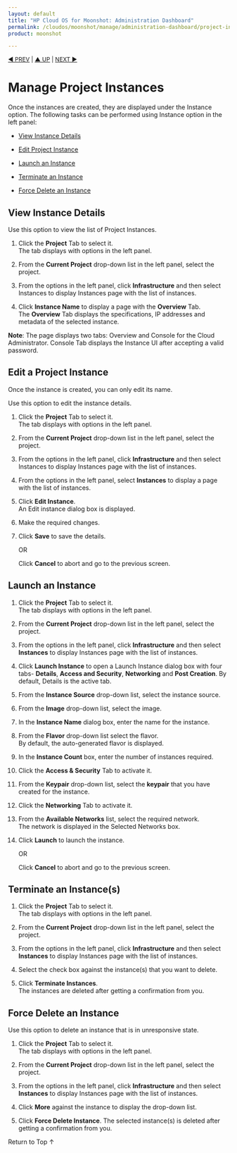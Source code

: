 ```yaml
---
layout: default
title: "HP Cloud OS for Moonshot: Administration Dashboard"
permalink: /cloudos/moonshot/manage/administration-dashboard/project-instances/
product: moonshot

---
```


<script>

function PageRefresh {
onLoad="window.refresh"
}

PageRefresh();

</script>

<p style="font-size: small;"> <a href="/cloudos/moonshot/manage/administration-dashboard/resource-pools/">&#9664; PREV</a> | <a href="/cloudos/moonshot/manage/administration-dashboard/working-with-project-tab/">&#9650; UP</a> | <a href = "/cloudos/moonshot/manage/administration-dashboard/project-images/">NEXT &#9654;</p></a>

# Manage Project Instances #

Once the instances are created, they are displayed under the Instance option. The following tasks can be performed using Instance option in the left panel:

* <a href="#View Instance Details">View Instance Details</a>

* <a href="#Edit Project Instance">Edit Project Instance</a>

* <a href="#Launch an Instance">Launch an Instance</a>

* <a href="#Terminate an Instance">Terminate an Instance</a>

* <a href="#Force Delete an Instance">Force Delete an Instance</a>


## View Instance Details <a name="View Instance Details"></a>

Use this option to view the list of Project Instances.

1.	Click the **Project** Tab to select it.<br>
The tab displays with options in the left panel.</br>

2.	From the **Current Project** drop-down list in the left panel, select the project.

3.	From the options in the left panel, click **Infrastructure** and then select Instances to display Instances page with the list of instances.

4.	Click **Instance Name** to display a page with the **Overview** Tab.<br>
The **Overview** Tab displays the specifications, IP addresses and metadata of the selected instance.</br>

**Note**: The page displays two tabs: Overview and Console for the Cloud Administrator. Console Tab displays the Instance UI after accepting a valid password. 

## Edit a Project Instance<a name="Edit Project Instance"></a>

Once the instance is created, you can only edit its name.

Use this option to edit the instance details.

1.	Click the **Project** Tab to select it.<br>
The tab displays with options in the left panel.</br>

2.	From the **Current Project** drop-down list in the left panel, select the project.

3.	From the options in the left panel, click **Infrastructure** and then select Instances to display Instances page with the list of instances.

4.	From the options in the left panel, select **Instances** to display a page with the list of instances.

5.	Click **Edit Instance**.<br>
An Edit instance dialog box is displayed.</br>

6.	Make the required changes.

7.	Click **Save** to save the details.

    OR

    Click **Cancel** to abort and go to the previous screen.

## Launch an Instance <a name="Launch an Instance"></a>

1.	Click the **Project** Tab to select it.<br>
The tab displays with options in the left panel.</br>

2.	From the **Current Project** drop-down list in the left panel, select the project.

3.	From the options in the left panel, click **Infrastructure** and then select **Instances** to display Instances page with the list of instances.

4.	Click **Launch Instance** to open a Launch Instance dialog box with four tabs- **Details**, **Access and Security**, **Networking** and **Post Creation**. By default, Details is the active tab.

5.	From the **Instance Source** drop-down list, select the instance source.

6.	From the **Image** drop-down list, select the image.

7.	In the **Instance Name** dialog box, enter the name for the instance.

8.	From the **Flavor** drop-down list select the flavor.<br>
By default, the auto-generated flavor is displayed.</br>

9.	In the **Instance Count** box, enter the number of instances required.

10.	Click the **Access & Security** Tab to activate it.

11.	From the **Keypair** drop-down list, select the **keypair** that you have created for the instance.

12.	Click the **Networking** Tab to activate it.

13.	From the **Available Networks** list, select the required network.<br>
The network is displayed in the Selected Networks box.</br>

14.	Click **Launch** to launch the instance.

    OR
    
    Click **Cancel** to abort and go to the previous screen.

## Terminate an Instance(s) <a name="Terminate an Instance"></a>

1.	Click the **Project** Tab to select it.<br>
The tab displays with options in the left panel.</br>

2.	From the **Current Project** drop-down list in the left panel, select the project.

3.	From the options in the left panel, click **Infrastructure** and then select **Instances** to display Instances page with the list of instances.

4.	Select the check box against the instance(s) that you want to delete.

5.	Click **Terminate Instances**.<br>
The instances are deleted after getting a confirmation from you.</br>

## Force Delete an Instance <a name="Force Delete an Instance"></a>

Use this option to delete an instance that is in unresponsive state.

1.	Click the **Project** Tab to select it.<br>
The tab displays with options in the left panel.</br>

2.	From the **Current Project** drop-down list in the left panel, select the project.

3.	From the options in the left panel, click **Infrastructure** and then select **Instances** to display Instances page with the list of instances.

4.	Click **More** against the instance to display the drop-down list.

5.	Click **Force Delete Instance**.
The selected instance(s) is deleted after getting a confirmation from you.


<a href="#top" style="padding:14px 0px 14px 0px; text-decoration: none;"> Return to Top &#8593; </a>
